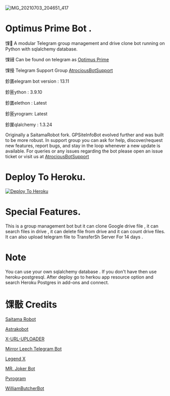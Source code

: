 ![IMG_20210703_204651_417](https://telegra.ph/file/b5a9ba2b3d57023ecd75e.jpg)


#  Optimus Prime Bot .

馃 A modular Telegram group management and drive clone bot running on Python with sqlalchemy database.

馃攳 Can be found on telegram as [Optimus Prime](https://t.me/GPSiteInfoBot_Pro_Bot)

馃摱 Telegram Support Group [AtrociousBotSupport](https://t.me/AtrociousBotSupport)

鉁匱elegram bot version : 13.11

鉁匬ython : 3.9.10

鉁匱elethon : Latest

鉁匬yrogram: Latest
 
鉁匰qlalchemy : 1.3.24

Originally a SaitamaRobot fork. GPSiteInfoBot evolved further and was built to be more robust. 
In support group you can ask for help, discover/request new features, report bugs, and stay in the loop whenever a new update is available. 
For queries or any issues regarding the bot please open an issue ticket or visit us at [AtrociousBotSupport](https://t.me/AtrociousBotSupport)

# Deploy To Heroku.
[![Deploy To Heroku](https://www.herokucdn.com/deploy/button.svg)](https://heroku.com/deploy?template=https://github.com/gdclone/TestBot)


# Special Features. 
This is a group management bot but it can clone Google drive file , it can search files in drive , it can delete file from drive and it can count drive files.
It can also upload telegram file to TransferSh Server For 14 days .


# Note 
You can use your own sqlalchemy database . If you don't have then use heroku-postgresql. After deploy go to herkou app resource option and search Heroku Postgres in add-ons and connect.

# 馃敯 Credits 

[Saitama Robot](https://github.com/AnimeKaizoku/SaitamaRobot)

[Astrakobot](https://github.com/Astrako/AstrakoBot)

[X-URL-UPLOADER](https://github.com/X-Gorn/X-URL-Uploader)

[Mirror Leech Telegram Bot](https://github.com/anasty17/mirror-leech-telegram-bot)

[Legend X](https://github.com/LEGENDXOP)

[MR. Joker Bot ](https://github.com/kjeymax/MR-JOKER_BOT)

[Pyrogram](https://github.com/pyrogram/pyrogram)

[WilliamButcherBot](https://github.com/TheHamkerCat/WilliamButcherBot)

